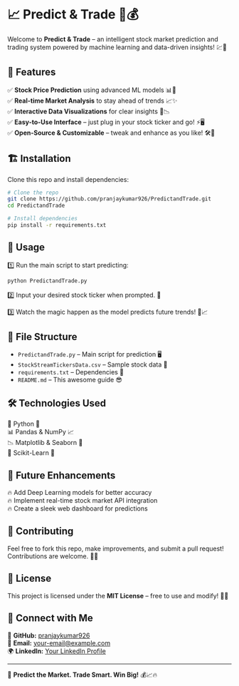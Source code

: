 # 📈 Predict & Trade 🚀💰

Welcome to **Predict & Trade** – an intelligent stock market prediction and trading system powered by machine learning and data-driven insights! 💹🔮

## 🌟 Features

✅ **Stock Price Prediction** using advanced ML models 📊🧠  
✅ **Real-time Market Analysis** to stay ahead of trends 📈✨  
✅ **Interactive Data Visualizations** for clear insights 🎨📉  
✅ **Easy-to-Use Interface** – just plug in your stock ticker and go! ⚡🖥️  
✅ **Open-Source & Customizable** – tweak and enhance as you like! 🛠️📝  

## 🏗️ Installation

Clone this repo and install dependencies:

```bash
# Clone the repo
git clone https://github.com/pranjaykumar926/PredictandTrade.git
cd PredictandTrade

# Install dependencies
pip install -r requirements.txt
```

## 🚀 Usage

1️⃣ Run the main script to start predicting:

```bash
python PredictandTrade.py
```

2️⃣ Input your desired stock ticker when prompted. 📌

3️⃣ Watch the magic happen as the model predicts future trends! 🔮📈

## 📂 File Structure

- `PredictandTrade.py` – Main script for prediction 🖥️
- `StockStreamTickersData.csv` – Sample stock data 📑
- `requirements.txt` – Dependencies 📜
- `README.md` – This awesome guide 😎

## 🛠️ Technologies Used

🚀 Python 🐍  
📊 Pandas & NumPy 📈  
📉 Matplotlib & Seaborn 🎨  
🔮 Scikit-Learn 🤖  

## 🎯 Future Enhancements

🔥 Add Deep Learning models for better accuracy  
🔥 Implement real-time stock market API integration  
🔥 Create a sleek web dashboard for predictions  

## 🤝 Contributing

Feel free to fork this repo, make improvements, and submit a pull request! Contributions are welcome. 💪🚀

## 📜 License

This project is licensed under the **MIT License** – free to use and modify! 📜✅

## 📢 Connect with Me

💼 **GitHub:** [pranjaykumar926](https://github.com/pranjaykumar926)  
📧 **Email:** your-email@example.com  
🌍 **LinkedIn:** [Your LinkedIn Profile](#)

---

🚀 **Predict the Market. Trade Smart. Win Big!** 💰📈🔥
